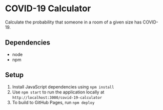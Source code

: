 # COVID-19 Calculator

Calculate the probability that someone in a room of a given size has COVID-19.

## Dependencies
- node
- npm

## Setup

1. Install JavaScript dependencies using `npm install`
2. Use `npm start` to run the application locally at `http://localhost:3000/covid-19-calculator`
3. To build to GitHub Pages, run `npm deploy`

